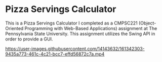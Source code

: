# Pizza Servings Calculator
This is a Pizza Servings Calculator I completed as a CMPSC221 (Object-Oriented Programming with Web-Based Applications) assignment at The Pennsylvania State University.  This assignment utilizes the Swing API in order to provide a GUI. 


https://user-images.githubusercontent.com/14143632/161342303-9435a773-461c-4c21-bcc7-effd56872c7a.mp4

